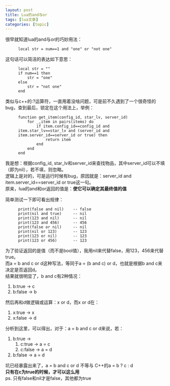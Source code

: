 ```yaml
---
layout: post
title: Lua的and与or 
tags: [lua文章]
categories: [topic]
---
```

<p>很早就知道lua的and与or的巧妙用法：</p>

<figure class="highlight"><pre><code class="language-lua" data-lang="lua"><span class="kd">local</span> <span class="n">str</span> <span class="o">=</span> <span class="n">num</span><span class="o">==</span><span class="mi">1</span> <span class="ow">and</span> <span class="s2">&#34;one&#34;</span> <span class="ow">or</span> <span class="s2">&#34;not one&#34;</span></code></pre></figure>

<p>这句话可以简洁的表达如下意思：</p>

<figure class="highlight"><pre><code class="language-lua" data-lang="lua"><span class="kd">local</span> <span class="n">str</span> <span class="o">=</span> <span class="s2">&#34;&#34;</span>
<span class="k">if</span> <span class="n">num</span><span class="o">==</span><span class="mi">1</span> <span class="k">then</span>
	<span class="n">str</span> <span class="o">=</span> <span class="s2">&#34;one&#34;</span>
<span class="k">else</span>
	<span class="n">str</span> <span class="o">=</span> <span class="s2">&#34;not one&#34;</span>
<span class="k">end</span></code></pre></figure>

<p>类似与c++的:?运算符，一直用着没啥问题，可是前不久遇到了一个很奇怪的bug，查到最后，锁定在这个用法上，举例：</p>

<figure class="highlight"><pre><code class="language-lua" data-lang="lua"><span class="k">function</span> <span class="nf">get_item</span><span class="p">(</span><span class="n">config_id</span><span class="p">,</span> <span class="n">star_lv</span><span class="p">,</span> <span class="n">server_id</span><span class="p">)</span>
	<span class="k">for</span> <span class="n">_</span><span class="p">,</span><span class="n">item</span> <span class="k">in</span> <span class="nb">pairs</span><span class="p">(</span><span class="n">items</span><span class="p">)</span> <span class="k">do</span>
    	<span class="k">if</span> <span class="n">item</span><span class="p">.</span><span class="n">config_id</span><span class="o">==</span><span class="n">config_id</span> <span class="ow">and</span> <span class="n">item</span><span class="p">.</span><span class="n">star_lv</span><span class="o">==</span><span class="n">star_lv</span> <span class="ow">and</span> <span class="p">(</span><span class="n">server_id</span> <span class="ow">and</span> <span class="n">item</span><span class="p">.</span><span class="n">server_id</span><span class="o">==</span><span class="n">server_id</span> <span class="ow">or</span> <span class="kc">true</span><span class="p">)</span> <span class="k">then</span>
        	<span class="k">return</span> <span class="n">item</span>
        <span class="k">end</span>
    <span class="k">end</span>
<span class="k">end</span></code></pre></figure>

<p>我是想：根据config_id, star_lv和server_id来查找物品，其中server_id可以不填（即为nil），若不填，则忽略。<br/>
逻辑上是对的，可是运行时候有bug，原因就是：server_id and item.server_id==server_id or true这一句。<br/>
原来，lua的and和or返回的值是：<strong>使它可以确定其最终值的值</strong></p>

<p>简单测试一下即可看出规律：</p>

<figure class="highlight"><pre><code class="language-lua" data-lang="lua"><span class="nb">print</span><span class="p">(</span><span class="kc">false</span> <span class="ow">and</span> <span class="kc">nil</span><span class="p">)</span>    <span class="c1">-- false</span>
<span class="nb">print</span><span class="p">(</span><span class="kc">nil</span> <span class="ow">and</span> <span class="kc">true</span><span class="p">)</span>     <span class="c1">-- nil</span>
<span class="nb">print</span><span class="p">(</span><span class="mi">123</span> <span class="ow">and</span> <span class="kc">nil</span><span class="p">)</span>      <span class="c1">-- nil</span>
<span class="nb">print</span><span class="p">(</span><span class="mi">123</span> <span class="ow">and</span> <span class="mi">456</span><span class="p">)</span>      <span class="c1">-- 456</span>
<span class="nb">print</span><span class="p">(</span><span class="kc">false</span> <span class="ow">or</span> <span class="kc">nil</span><span class="p">)</span>     <span class="c1">-- nil</span>
<span class="nb">print</span><span class="p">(</span><span class="kc">nil</span> <span class="ow">or</span> <span class="mi">123</span><span class="p">)</span>       <span class="c1">-- 123</span>
<span class="nb">print</span><span class="p">(</span><span class="mi">123</span> <span class="ow">or</span> <span class="kc">nil</span><span class="p">)</span>       <span class="c1">-- 123</span>
<span class="nb">print</span><span class="p">(</span><span class="mi">123</span> <span class="ow">or</span> <span class="mi">456</span><span class="p">)</span>       <span class="c1">-- 123</span></code></pre></figure>

<p>为了验证返回的是值（而不是bool值），我用nil来代替false，用123，456来代替true。<br/>
而a = b and c or d这种写法，等同于a = (b and c) or d，也就是根据b and c来决定是否返回d。<br/>
结果就很明显了，b and c有2种情况：</p>

<ol>
  <li>b:true -&gt; c</li>
  <li>b:false -&gt; b</li>
</ol>

<p>然后再和d做逻辑或运算：x or d，而x or d在：</p>

<ol>
  <li>x:true -&gt; x</li>
  <li>x:false -&gt; d</li>
</ol>

<p>分析到这里，可以得出，对于：a = b and c or d来说，若：</p>

<ol>
  <li>b:true -&gt;
    <ol>
      <li>c:true -&gt; a = c</li>
      <li>c:false -&gt; a = d</li>
    </ol>
  </li>
  <li>b:false -&gt; a = d</li>
</ol>

<p>坑已经暴露出来了，a = b and c or d 不等与 C++的a = b ? c : d<br/>
<strong>只有在c为true的时候，才可以这么用</strong><br/>
ps. 只有false和nil才是false，其他都为true</p>